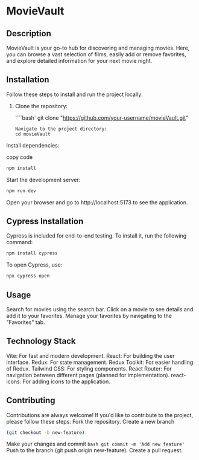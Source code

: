 # MovieVault

## Description

MovieVault is your go-to hub for discovering and managing movies. Here, you can browse a vast selection of films, easily add or remove favorites, and explore detailed information for your next movie night.

## Installation

Follow these steps to install and run the project locally:

1. Clone the repository:

   ````bash`
   git clone "https://github.com/your-username/movieVault.git"

   ```
   Navigate to the project directory:
   cd movieVault
   ```

Install dependencies:

copy code

```bash
npm install
```

Start the development server:

```bash
npm run dev
```

Open your browser and go to http://localhost:5173 to see the application.

## Cypress Installation

Cypress is included for end-to-end testing. To install it, run the following command:

```bash
npm install cypress
```

To open Cypress, use:

```bash
npx cypress open
```

## Usage

Search for movies using the search bar.
Click on a movie to see details and add it to your favorites.
Manage your favorites by navigating to the "Favorites" tab.

## Technology Stack

Vite: For fast and modern development.
React: For building the user interface.
Redux: For state management.
Redux Toolkit: For easier handling of Redux.
Tailwind CSS: For styling components.
React Router: For navigation between different pages (planned for implementation).
react-icons: For adding icons to the application.

## Contributing

Contributions are always welcome! If you'd like to contribute to the project, please follow these steps:
Fork the repository.
Create a new branch

```bash
(git checkout -b new-feature).
```

Make your changes and commit
`bash
    git commit -m 'Add new feature'
    `
Push to the branch (git push origin new-feature).
Create a pull request.
